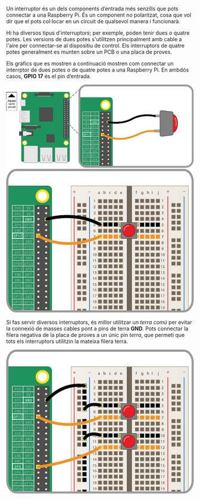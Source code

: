 Un interruptor és un dels components d’entrada més senzills que pots connectar a una Raspberry Pi. És un component no polaritzat, cosa que vol dir que el pots col·locar en un circuit de qualsevol manera i funcionarà.

Hi ha diversos tipus d'interruptors; per exemple, poden tenir dues o quatre potes. Les versions de dues potes s'utilitzen principalment amb cable a l'aire per connectar-se al dispositiu de control. Els interruptors de quatre potes generalment es munten sobre un PCB o una placa de proves.

Els gràfics que es mostren a continuació mostren com connectar un interrptor de dues potes o de quatre potes a una Raspberry Pi. En ambdós casos, **GPIO 17** és el pin d’entrada.

![2-pin-btn](images/2-pin-button.png) ![4-pin-btn](images/4-pin-button.png)

Si fas servir diversos interruptors, és millor utilitzar un *terra comú* per evitar la connexió de masses cables pont a pins de terra **GND**. Pots connectar la filera negativa de la placa de proves a un únic pin *terra*, que permeti que tots els interruptors utilitzin la mateixa filera terra.

![2x4-pin-btn](images/2x4-pin-button.png)
